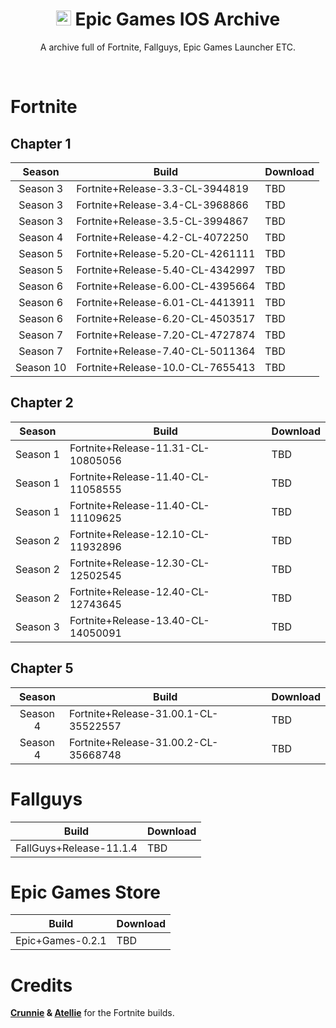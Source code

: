 
<div align=center>

# <img src="https://i.imgur.com/kUmoSIz.png" alt="Epic Games Logo" width="24" height="24"> Epic Games IOS Archive
A archive full of Fortnite, Fallguys, Epic Games Launcher ETC.

</div>
<br>

# Fortnite

## Chapter 1

| Season | Build | Download | 
| :---: | ----------- | ----------- | 
| Season 3 | Fortnite+Release-3.3-CL-3944819 | TBD |
| Season 3 | Fortnite+Release-3.4-CL-3968866 | TBD |
| Season 3 | Fortnite+Release-3.5-CL-3994867 | TBD |
| Season 4 | Fortnite+Release-4.2-CL-4072250 | TBD |
| Season 5 | Fortnite+Release-5.20-CL-4261111 | TBD |
| Season 5 | Fortnite+Release-5.40-CL-4342997 | TBD |
| Season 6 | Fortnite+Release-6.00-CL-4395664 | TBD |
| Season 6 | Fortnite+Release-6.01-CL-4413911 | TBD |
| Season 6 | Fortnite+Release-6.20-CL-4503517 | TBD |
| Season 7 | Fortnite+Release-7.20-CL-4727874 | TBD |
| Season 7 | Fortnite+Release-7.40-CL-5011364 | TBD |
| Season 10 | Fortnite+Release-10.0-CL-7655413 | TBD |

## Chapter 2

| Season | Build | Download |
| :---: | ----------- | ----------- | 
| Season 1 | Fortnite+Release-11.31-CL-10805056 | TBD |
| Season 1 | Fortnite+Release-11.40-CL-11058555 | TBD |
| Season 1 | Fortnite+Release-11.40-CL-11109625 | TBD |
| Season 2 | Fortnite+Release-12.10-CL-11932896 | TBD |
| Season 2 | Fortnite+Release-12.30-CL-12502545 | TBD |
| Season 2 | Fortnite+Release-12.40-CL-12743645 | TBD |
| Season 3 | Fortnite+Release-13.40-CL-14050091 | TBD |

## Chapter 5

| Season | Build | Download |
| :---: | ----------- | ----------- | 
| Season 4 | Fortnite+Release-31.00.1-CL-35522557 | TBD |
| Season 4 | Fortnite+Release-31.00.2-CL-35668748 | TBD |

# Fallguys

| Build | Download |
| :---: | ----------- | 
| FallGuys+Release-11.1.4 | TBD |

# Epic Games Store
| Build | Download |
| :---: | ----------- | 
| Epic+Games-0.2.1 | TBD |

# Credits
**[Crunnie](https://github.com/Crunnie) & [Atellie](https://github.com/atellies/EpicGamesStoreIPA)** for the Fortnite builds.
